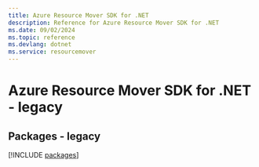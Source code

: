 ```yaml
---
title: Azure Resource Mover SDK for .NET
description: Reference for Azure Resource Mover SDK for .NET
ms.date: 09/02/2024
ms.topic: reference
ms.devlang: dotnet
ms.service: resourcemover
---
```

# Azure Resource Mover SDK for .NET - legacy
## Packages - legacy
[!INCLUDE [packages](resource-mover-index.md)]